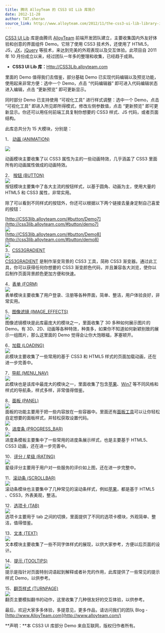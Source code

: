```yaml
---
title: 腾讯 AlloyTeam 的 CSS3 UI Lib 库简介
date: 2012-11-28
author: TAT.sheran
source_link: http://www.alloyteam.com/2012/11/the-css3-ui-lib-library-introduction/
---
```


<!-- {% raw %} - for jekyll -->

[CSS3 UI Lib](http://css3lib.alloyteam.com/) 库是由腾讯 [AlloyTeam](http://www.AlloyTeam.com) 前端开发团队建立，主要收集国内外友好体验和创意的界面组件 Demo。它除了使用 CSS3 技术外，还使用了 HTML5，JS，[JX](http://alloyteam.github.com/JX/)，[jQuery](http://jquery.com/) 等技术，来达到完美的外观表现以及交互体验。此项目自 2011 年 10 月份成立以来，经过团队一年多的整理和收集，已经趋于成熟。

-   **CSS3 UI Lib 库：**[Http://CSS3Lib.alloyteam.com](http://css3lib.alloyteam.com/)

里面的 Demo 值得我们去借鉴，部分基础 Demo 已实现代码编辑以及预览功能，使用起来非常方便：选中一个 Demo，点击 “代码编辑器” 即可进入代码编辑状态进入编辑，点击 “更新预览” 即可更新显示。

同时部分 Demo 已支持使用 “可视化工具” 进行样式调整：选中一个 Demo，点击 “可视化工具” 即进入所见即所得模式，修改左侧参数值，点击 “更新预览” 即可更新显示。你还可以用任何前端工具复制你想要的 CSS3 样式、JS 代码，或者页面结构。

此库总共分为 15 大模块，分别是：  

1． [动画 (ANIMATION)](http://css3lib.alloyteam.com/)

![](http://y.photo.qq.com/img?s=of9SvdrRp&l=y.jpg)

动画模块主要收集了以 CSS3 属性为主的一些动画特效，几乎涵盖了 CSS3 里面所有的动画属性做成的动画特效。

2． [按钮 (BUTTON)](http://css3lib.alloyteam.com/)  
![](http://y.photo.qq.com/img?s=w2tBCQ9v4&l=y.jpg)  
按钮模块主要集中了各大主流的按钮样式，以基于圆角、动画为主，使用大量的 HTML5 和 CSS3 属性，非常实用。

除了可以看到不同样式的按钮外，你还可以根据以下两个链接去量身定制自己喜爱的按钮：

[http://CSS3lib.alloyteam.com/#button/Demo7](http://css3lib.alloyteam.com/#button/demo7)  
![](http://y.photo.qq.com/img?s=nypqKlsrW&l=y.jpg)  
[http://CSS3lib.alloyteam.com/#button/Demo8](http://css3lib.alloyteam.com/#button/demo8)  
![](http://y.photo.qq.com/img?s=zlEznP5ja&l=y.jpg)  
3．[CSS3GRADIENT](http://css3lib.alloyteam.com/#cssgradient/demo1)  
![](http://y.photo.qq.com/img?s=WFGFYTgPm&l=y.jpg)  
[CSS3GRADIENT](http://css3lib.alloyteam.com/#cssgradient/demo1) 是制作渐变背景的 CSS3 工具，简称 CSS3 渐变器。通过此工具，你可以获得任何你想要的 CSS3 渐变颜色代码，并且兼容各大浏览，使你以后制作页面背景颜色更加方便和快速。

4．[表单 (FORM)](http://css3lib.alloyteam.com/)  
![](http://y.photo.qq.com/img?s=99zOU3XFV&l=y.jpg)  
表单模块主要收集了用户登录、注册等各种界面，简单、整洁，用户体验良好，非常实用。

5．[图像滤镜 (IMAGE_EFFECTS)](http://css3lib.alloyteam.com/)  
![](http://y.photo.qq.com/img?s=IF27JK3Ji&l=y.jpg)  
图像滤镜模块是此库最庞大的模块之一，里面收集了 30 多种如何展示图片的 Demo。有 3D、2D、动画等各种特效，种类多，如果你不知道如何新颖别致的展示一组图片，那么这里面的 Demo 觉得会让你大饱眼福，茅塞顿开。

6．[加载 (LOADING)](http://css3lib.alloyteam.com/)  
![](http://y.photo.qq.com/img?s=R3NMbw6I4&l=y.jpg)  
此模块主要收集了一些常用的基于 CSS3 和 HTML5 样式的页面加载动画，还在进一步完善中。

7．[导航 (MENU_NAV)](http://css3lib.alloyteam.com/)  
![](http://y.photo.qq.com/img?s=AgUB8ZlpP&l=y.jpg)  
此模块也是该库中最庞大的模块之一，里面收集了包含[苹果](http://css3lib.alloyteam.com/#menu_nav/demo13)、[Win7](http://css3lib.alloyteam.com/#menu_nav/demo8) 等不同风格和样式的导航条，样式多样，非常值得借鉴。

8．[面板 (PANEL)](http://css3lib.alloyteam.com/)  
![](http://y.photo.qq.com/img?s=gntLSB8fw&l=y.jpg)  
面板的功能主要用于把一些内容放在一些容器中。里面还有[面板工具](http://css3lib.alloyteam.com/#panel/demo1)可以让你轻松自定想要的面板样式，并轻松获取设置代码。  
![](http://y.photo.qq.com/img?s=ZirwoNs37&l=y.jpg)  
9．[进度条 (PROGRESS_BAR)](http://css3lib.alloyteam.com)  
![](http://y.photo.qq.com/img?s=HnUVAQH5W&l=y.jpg)  
进度条模板主要集中了一些常用的进度条展示样式，也是主要基于 HTML5、CSS3 动画，还在进一步完善中。

10．[评分 / 星级 (RATING)](http://css3lib.alloyteam.com/)  
![](http://y.photo.qq.com/img?s=rr01wybp7&l=y.jpg)  
星级评分主要用于用户对一些服务的评价如上图，还在进一步完整中。

11．[滚动条 (SCROLLBAR)](http://css3lib.alloyteam.com/)  
![](http://y.photo.qq.com/img?s=Mfhdl3SnN&l=y.jpg)  
滚动条模块也主要集中了几种常见的滚动条样式，例如[苹果](http://css3lib.alloyteam.com/#scrollbar/demo2)，都是基于 HTML5 、CSS3，外表美观，整洁。

12．[选项卡 (TAB)](http://css3lib.alloyteam.com/)  
![](http://y.photo.qq.com/img?s=IF2S9HXwS&l=y.jpg)  
选项卡主要用于 tab 之间的切换，里面提供了不同的选项卡模块，外观简单、整洁，值得借鉴。

13．[文本 (TEXT)](http://css3lib.alloyteam.com/)  
![](http://y.photo.qq.com/img?s=qi8K6Jtes&l=y.jpg)  
文本模块主要收集了一些不同字体样式的展现，以供大家参考，方便以后页面的设计。

14．[提示 (TOOLTIPS)](http://css3lib.alloyteam.com/)  
![](http://y.photo.qq.com/img?s=pp0RalLag&l=y.jpg)  
提示是指针对页面特别词语起到解释或者补充的作用，此库提供了一些常见的提示样式 Demo，以供参考。

15．[翻页样式 (TURNPAGE)](http://css3lib.alloyteam.com/)  
![](http://y.photo.qq.com/img?s=QpbBNqjgb&l=y.jpg)  
翻页主要模拟翻书的动作，这里收集了几种很友好的交互体验，以供参考。

最后，欢迎大家多多体验，多提意见，更多作品，请访问我们的团队 Blog - [http://www.AlloyTeam.com](http://www.alloyteam.com/)

**声明：**本 CSS3 UI 库部分 Demo 来自互联网，版权归作者所有。


<!-- {% endraw %} - for jekyll -->